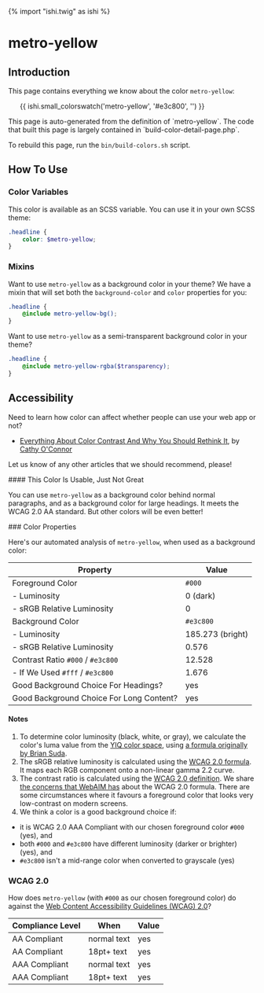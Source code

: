 {% import "ishi.twig" as ishi %}
# metro-yellow

## Introduction

This page contains everything we know about the color `metro-yellow`:

<div class="grid">
    <div class="cell">
        <div class="swatch">
            <ul>
                {{ ishi.small_colorswatch('metro-yellow', '#e3c800', '') }}
            </ul>
        </div>
    </div>
</div>

<div class="callout attention" markdown="1">
This page is auto-generated from the definition of `metro-yellow`. The code that built this page is largely contained in `build-color-detail-page.php`.

To rebuild this page, run the `bin/build-colors.sh` script.
</div>

## How To Use

### Color Variables

This color is available as an SCSS variable. You can use it in your own SCSS theme:

```scss
.headline {
    color: $metro-yellow;
}
```

### Mixins

Want to use `metro-yellow` as a background color in your theme? We have a mixin that will set both the `background-color` and `color` properties for you:

```scss
.headline {
    @include metro-yellow-bg();
}
```

Want to use `metro-yellow` as a semi-transparent background color in your theme?

```scss
.headline {
    @include metro-yellow-rgba($transparency);
}
```

## Accessibility

Need to learn how color can affect whether people can use your web app or not?

* [Everything About Color Contrast And Why You Should Rethink It](https://www.smashingmagazine.com/2014/10/color-contrast-tips-and-tools-for-accessibility/), by [Cathy O'Connor](http://www.twitter.com/cagocon)

Let us know of any other articles that we should recommend, please!
<div class="callout warning" markdown="1">
#### This Color Is Usable, Just Not Great

You can use `metro-yellow` as a background color behind normal paragraphs, and as a background color for large headings. It meets the WCAG 2.0 AA standard. But other colors will be even better!
</div>
### Color Properties

Here's our automated analysis of `metro-yellow`, when used as a background color:

Property | Value
---------|------
Foreground Color | `#000`
- Luminosity | 0 (dark)
- sRGB Relative Luminosity | 0
Background Color | `#e3c800`
- Luminosity | 185.273 (bright)
- sRGB Relative Luminosity | 0.576
Contrast Ratio `#000` / `#e3c800` | 12.528
- If We Used `#fff` / `#e3c800` | 1.676
Good Background Choice For Headings? | yes
Good Background Choice For Long Content? | yes

#### Notes

1. To determine color luminosity (black, white, or gray), we calculate the color's luma value from the [YIQ color space](https://en.wikipedia.org/wiki/YIQ), using [a formula originally by Brian Suda](https://24ways.org/2010/calculating-color-contrast/).
1. The sRGB relative luminosity is calculated using the [WCAG 2.0 formula](https://www.w3.org/TR/WCAG20/#relativeluminancedef). It maps each RGB component onto a non-linear gamma 2.2 curve.
1. The contrast ratio is calculated using the [WCAG 2.0 definition](https://www.w3.org/TR/2008/REC-WCAG20-20081211/#contrast-ratiodef). We share [the concerns that WebAIM has](http://webaim.org/blog/wcag-2-1-feedback/) about the WCAG 2.0 formula. There are some circumstances where it favours a foreground color that looks very low-contrast on modern screens.
1. We think a color is a good background choice if:
  - it is WCAG 2.0 AAA Compliant with our chosen foreground color `#000` (yes), and
  - both `#000` and `#e3c800` have different luminosity (darker or brighter) (yes), and
  - `#e3c800` isn't a mid-range color when converted to grayscale (yes)

### WCAG 2.0

How does `metro-yellow` (with `#000` as our chosen foreground color) do against the [Web Content Accessibility Guidelines (WCAG) 2.0](https://www.w3.org/TR/WCAG20/)?

Compliance Level | When | Value
-----------------|------|------
AA Compliant | normal text | yes
AA Compliant | 18pt+ text | yes
AAA Compliant | normal text | yes
AAA Compliant | 18pt+ text | yes